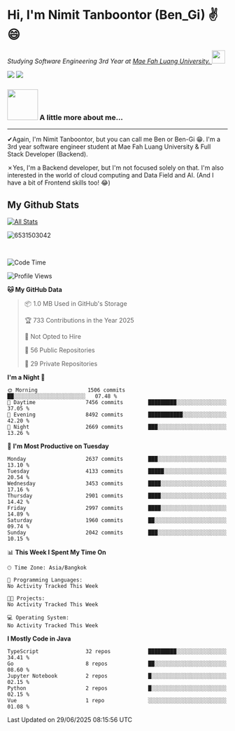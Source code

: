 # Hi, I'm Nimit Tanboontor (Ben_Gi) ✌😄
<p><em>Studying Software Engineering 3rd Year at <a href="https://en.mfu.ac.th/home.html"> Mae Fah Luang University.
</a><img src="https://media.giphy.com/media/WUlplcMpOCEmTGBtBW/giphy.gif" width="30"> </em></p>


[![](https://img.shields.io/badge/linkedin-%230077B5.svg?style=for-the-badge&logo=linkedin)]([https://www.linkedin.com/in/thanaphoom-babparn/](https://www.linkedin.com/in/nimit-tanbooutor-798139246/))
[![](https://img.shields.io/badge/Medium-12100E?style=for-the-badge&logo=medium&logoColor=white)](https://medium.com/@nimittanbooutor)

### <img src="https://media.giphy.com/media/VgCDAzcKvsR6OM0uWg/giphy.gif" width="70"> A little more about me...  

<hr> <!-- Horizontal line -->

&#10004;Again, I'm Nimit Tanboontor, but you can call me Ben or Ben-Gi 😁. I'm a 3rd year software engineer student at Mae Fah Luang University & Full Stack Developer (Backend).

&#10007;Yes, I'm a Backend developer, but I'm not focused solely on that. I'm also interested in the world of cloud computing and Data Field and AI. (And I have a bit of Frontend skills too! 😂)


## My Github Stats

[![All Stats](https://github-readme-stats.vercel.app/api?username=6531503042&show_icons=true&theme=algolia)](https://github.com/6531503042)

<p><img align="center" src="https://github-readme-streak-stats.herokuapp.com/?user=6531503042&" alt="6531503042" /></p>

<br />


<!--START_SECTION:waka-->
![Code Time](http://img.shields.io/badge/Code%20Time-525%20hrs%2038%20mins-blue)

![Profile Views](http://img.shields.io/badge/Profile%20Views-11-blue)

**🐱 My GitHub Data** 

> 📦 1.0 MB Used in GitHub's Storage 
 > 
> 🏆 733 Contributions in the Year 2025
 > 
> 🚫 Not Opted to Hire
 > 
> 📜 56 Public Repositories 
 > 
> 🔑 29 Private Repositories 
 > 
**I'm a Night 🦉** 

```text
🌞 Morning                1506 commits        ██░░░░░░░░░░░░░░░░░░░░░░░   07.48 % 
🌆 Daytime                7456 commits        █████████░░░░░░░░░░░░░░░░   37.05 % 
🌃 Evening                8492 commits        ███████████░░░░░░░░░░░░░░   42.20 % 
🌙 Night                  2669 commits        ███░░░░░░░░░░░░░░░░░░░░░░   13.26 % 
```
📅 **I'm Most Productive on Tuesday** 

```text
Monday                   2637 commits        ███░░░░░░░░░░░░░░░░░░░░░░   13.10 % 
Tuesday                  4133 commits        █████░░░░░░░░░░░░░░░░░░░░   20.54 % 
Wednesday                3453 commits        ████░░░░░░░░░░░░░░░░░░░░░   17.16 % 
Thursday                 2901 commits        ████░░░░░░░░░░░░░░░░░░░░░   14.42 % 
Friday                   2997 commits        ████░░░░░░░░░░░░░░░░░░░░░   14.89 % 
Saturday                 1960 commits        ██░░░░░░░░░░░░░░░░░░░░░░░   09.74 % 
Sunday                   2042 commits        ███░░░░░░░░░░░░░░░░░░░░░░   10.15 % 
```


📊 **This Week I Spent My Time On** 

```text
🕑︎ Time Zone: Asia/Bangkok

💬 Programming Languages: 
No Activity Tracked This Week

🐱‍💻 Projects: 
No Activity Tracked This Week

💻 Operating System: 
No Activity Tracked This Week
```

**I Mostly Code in Java** 

```text
TypeScript               32 repos            █████████░░░░░░░░░░░░░░░░   34.41 % 
Go                       8 repos             ██░░░░░░░░░░░░░░░░░░░░░░░   08.60 % 
Jupyter Notebook         2 repos             █░░░░░░░░░░░░░░░░░░░░░░░░   02.15 % 
Python                   2 repos             █░░░░░░░░░░░░░░░░░░░░░░░░   02.15 % 
Vue                      1 repo              ░░░░░░░░░░░░░░░░░░░░░░░░░   01.08 % 
```




 Last Updated on 29/06/2025 08:15:56 UTC
<!--END_SECTION:waka-->

